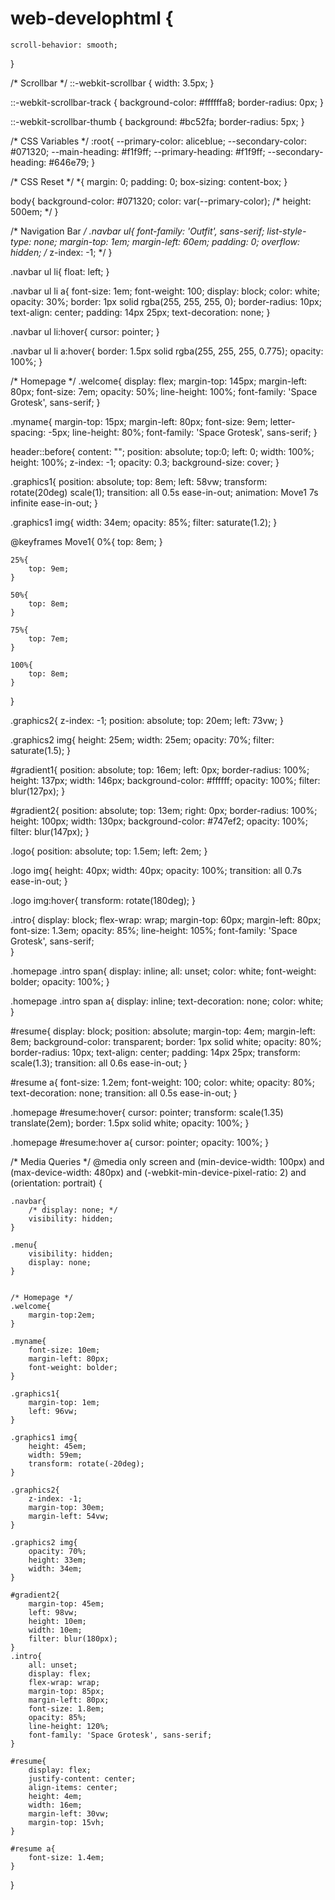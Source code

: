 # web-develophtml {
    scroll-behavior: smooth;
 }

 
/* Scrollbar */
::-webkit-scrollbar {
    width: 3.5px;
  }
  
::-webkit-scrollbar-track {
    background-color: #ffffffa8;
    border-radius: 0px;
  }
  
::-webkit-scrollbar-thumb {
    background: #bc52fa;
    border-radius: 5px;
  }
  

/* CSS Variables */
:root{
    --primary-color: aliceblue;
    --secondary-color: #071320;
    --main-heading: #f1f9ff;
    --primary-heading: #f1f9ff;
    --secondary-heading: #646e79;
}


/* CSS Reset */
*{
    margin: 0;
    padding: 0;
    box-sizing: content-box;
}

body{
    background-color: #071320;
    color: var(--primary-color);
    /* height: 500em; */
}


/* Navigation Bar */
.navbar ul{
    font-family: 'Outfit', sans-serif;
    list-style-type: none;
    margin-top: 1em;
    margin-left: 60em;
    padding: 0;
    overflow: hidden;
    /* z-index: -1; */
}
  
.navbar ul li{
    float: left;
}
  
.navbar ul li a{
    font-size: 1em;
    font-weight: 100;
    display: block;
    color: white;
    opacity: 30%;
    border: 1px solid rgba(255, 255, 255, 0);
    border-radius: 10px;
    text-align: center; 
    padding: 14px 25px;
    text-decoration: none;
}

.navbar ul li:hover{
    cursor: pointer;
}

.navbar ul li a:hover{
    border: 1.5px solid rgba(255, 255, 255, 0.775);
    opacity: 100%;
}


/* Homepage */
.welcome{
    display: flex;
    margin-top: 145px;
    margin-left: 80px;
    font-size: 7em;
    opacity: 50%;
    line-height: 100%;
    font-family: 'Space Grotesk', sans-serif;
}

.myname{
    margin-top: 15px;
    margin-left: 80px;
    font-size: 9em;
    letter-spacing: -5px;
    line-height: 80%;
    font-family: 'Space Grotesk', sans-serif;
}

header::before{
    content: "";
    position: absolute;
    top:0;
    left: 0;
    width: 100%;
    height: 100%;
    z-index: -1;
    opacity: 0.3;
    background-size: cover;
}

.graphics1{
    position: absolute;
    top: 8em;
    left: 58vw;
    transform: rotate(20deg) scale(1);
    transition: all 0.5s ease-in-out;
    animation: Move1 7s  infinite  ease-in-out;
}

.graphics1 img{
    width: 34em;
    opacity: 85%;
    filter: saturate(1.2);
}

@keyframes Move1{
    0%{
        top: 8em;
    }

    25%{
        top: 9em;
    }

    50%{
        top: 8em;
    }

    75%{
        top: 7em;
    }

    100%{
        top: 8em;
    }
}

.graphics2{
    z-index: -1;
    position: absolute;
    top: 20em;
    left: 73vw;
}

.graphics2 img{
    height: 25em;
    width: 25em;
    opacity: 70%;
    filter: saturate(1.5);
}

#gradient1{
    position: absolute;
    top: 16em;
    left: 0px;
    border-radius: 100%;
    height: 137px;
    width: 146px;
    background-color: #ffffff;
    opacity: 100%;
    filter: blur(127px);
}

#gradient2{
    position: absolute;
    top: 13em;
    right: 0px;
    border-radius: 100%;
    height: 100px;
    width: 130px;
    background-color: #747ef2;
    opacity: 100%;
    filter: blur(147px);
}

.logo{
    position: absolute;
    top: 1.5em;
    left: 2em;
}

.logo img{
    height: 40px;
    width: 40px;
    opacity: 100%;
    transition: all 0.7s ease-in-out;
}

.logo img:hover{
    transform: rotate(180deg);
}

.intro{
    display: block;
    flex-wrap: wrap;
    margin-top: 60px;
    margin-left: 80px;
    font-size: 1.3em;
    opacity: 85%;
    line-height: 105%;
    font-family: 'Space Grotesk', sans-serif;  
}

.homepage .intro span{
    display: inline;
    all: unset;
    color: white;
    font-weight: bolder;
    opacity: 100%;
}

.homepage .intro span a{
    display: inline;
    text-decoration: none;
    color: white;
}

#resume{
    display: block;
    position: absolute;
    margin-top: 4em;
    margin-left: 8em;
    background-color: transparent;
    border: 1px solid white;
    opacity: 80%;   
    border-radius: 10px;
    text-align: center;
    padding: 14px 25px;
    transform: scale(1.3);
    transition: all 0.6s ease-in-out;
}

#resume a{
    font-size: 1.2em;
    font-weight: 100;
    color: white;
    opacity: 80%;
    text-decoration: none;
    transition: all 0.5s ease-in-out;
}

.homepage #resume:hover{
    cursor: pointer;
    transform: scale(1.35) translate(2em);
    border: 1.5px solid white;
    opacity: 100%;
}

.homepage #resume:hover a{
    cursor: pointer;
    opacity: 100%;
}










/* Media Queries */
@media only screen 
  and (min-device-width: 100px) 
  and (max-device-width: 480px)
  and (-webkit-min-device-pixel-ratio: 2)
  and (orientation: portrait) {

    .navbar{
        /* display: none; */
        visibility: hidden;
    }

    .menu{
        visibility: hidden;
        display: none;
    }

    
    /* Homepage */
    .welcome{
        margin-top:2em;
    }

    .myname{
        font-size: 10em;
        margin-left: 80px;
        font-weight: bolder;
    }

    .graphics1{
        margin-top: 1em;
        left: 96vw;
    }

    .graphics1 img{
        height: 45em;
        width: 59em;
        transform: rotate(-20deg);
    }

    .graphics2{
        z-index: -1;
        margin-top: 30em;
        margin-left: 54vw;
    }

    .graphics2 img{
        opacity: 70%;
        height: 33em;
        width: 34em;
    }

    #gradient2{
        margin-top: 45em;
        left: 98vw;
        height: 10em;
        width: 10em;
        filter: blur(180px);
    }
    .intro{
        all: unset;
        display: flex;
        flex-wrap: wrap;
        margin-top: 85px;
        margin-left: 80px;
        font-size: 1.8em;
        opacity: 85%;
        line-height: 120%;
        font-family: 'Space Grotesk', sans-serif;  
    }

    #resume{
        display: flex;
        justify-content: center;
        align-items: center;
        height: 4em;
        width: 16em;
        margin-left: 30vw;
        margin-top: 15vh;
    }

    #resume a{
        font-size: 1.4em;
    }
}
